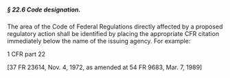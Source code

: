 ##### § 22.6 Code designation. #####

The area of the Code of Federal Regulations directly affected by a proposed regulatory action shall be identified by placing the appropriate CFR citation immediately below the name of the issuing agency. For example:

1 CFR part 22

[37 FR 23614, Nov. 4, 1972, as amended at 54 FR 9683, Mar. 7, 1989]